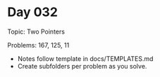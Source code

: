 # Day 032

Topic: Two Pointers

Problems: 167, 125, 11

- Notes follow template in docs/TEMPLATES.md
- Create subfolders per problem as you solve.